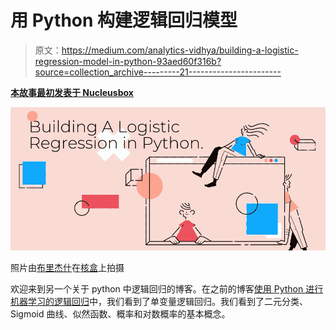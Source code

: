 # 用 Python 构建逻辑回归模型

> 原文：<https://medium.com/analytics-vidhya/building-a-logistic-regression-model-in-python-93aed60f316b?source=collection_archive---------21----------------------->

[**本故事最初发表于 Nucleusbox**](https://www.nucleusbox.com/building-a-logistic-regression-model-in-python/)

![](img/5c32faacc25af7edb2dd0d489c6a0ac3.png)

照片由[布里杰什](http://@brijeshkrsingh)在[核盒](https://www.nucleusbox.com/building-a-logistic-regression-model-in-python/)上拍摄

欢迎来到另一个关于 python 中逻辑回归的博客。在之前的博客[使用 Python 进行机器学习的逻辑回归](https://www.nucleusbox.com/logistic-regression-for-machine-learning-using-python/)中，我们看到了单变量逻辑回归。我们看到了二元分类、Sigmoid 曲线、似然函数、概率和对数概率的基本概念。